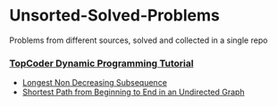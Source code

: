# Unsorted-Solved-Problems
Problems from different sources, solved and collected in a single repo

### [TopCoder Dynamic Programming Tutorial](https://www.topcoder.com/community/competitive-programming/tutorials/dynamic-programming-from-novice-to-advanced/)
* [Longest Non Decreasing Subsequence](https://github.com/RiccardoMPesce/Unsorted-Solved-Problems/blob/main/TopCoder/longest_non_decreasing_subsequence.py)
* [Shortest Path from Beginning to End in an Undirected Graph](https://github.com/RiccardoMPesce/Unsorted-Solved-Problems/blob/main/TopCoder/undirected_shortest_path.py)
